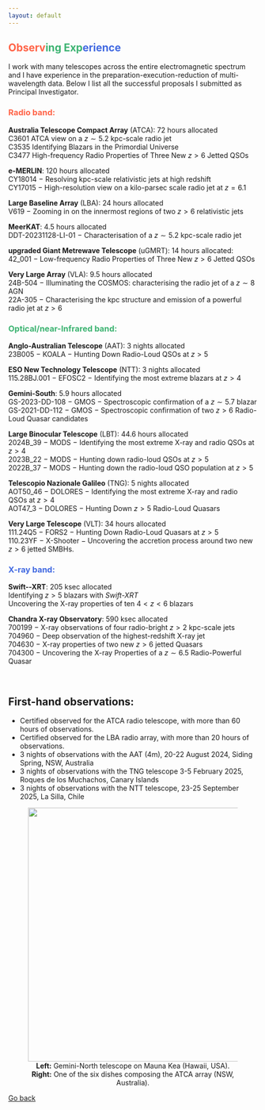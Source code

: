 ```yaml
---
layout: default
---
```





## <span style="color:#FF6347">Observ</span><span style="color:#3CB371">ing Exp</span><span style="color:#4169E1">erience </span>



I work with many telescopes across the entire electromagnetic spectrum and I have experience in the preparation-execution-reduction of multi-wavelength data.
Below I list all the successful proposals I submitted as Principal Investigator.
 ### <span style="color:#FF6347">Radio band: </span>

**Australia Telescope Compact Array** (ATCA): 72 hours allocated\
C3601 ATCA view on a $z\sim5.2$ kpc-scale radio jet\
C3535 Identifying Blazars in the Primordial Universe\
C3477 High-frequency Radio Properties of Three New $z>6$ Jetted QSOs

**e-MERLIN**: 120 hours allocated\
CY18014 $-$ Resolving kpc-scale relativistic jets at high redshift\
CY17015 $-$ High-resolution view on a kilo-parsec scale radio jet at $z=6.1$

**Large Baseline Array** (LBA): 24 hours allocated\
V619 $-$ Zooming in on the innermost regions of two $z>6$ relativistic jets

**MeerKAT**: 4.5 hours allocated\
DDT-20231128-LI-01 $-$ Characterisation of a $z\sim5.2$ kpc-scale radio jet

**upgraded Giant Metrewave Telescope** (uGMRT): 14 hours allocated:\
 42_001 $-$ Low-frequency Radio Properties of Three New $z>6$ Jetted QSOs

**Very Large Array** (VLA): 9.5 hours allocated\
24B-504 $-$ Illuminating the COSMOS: characterising the radio jet of a $z\sim8$ AGN\
22A-305 $-$ Characterising the kpc structure and emission of a powerful radio jet at $z>6$

### <span style="color:#3CB371">Optical/near-Infrared band: </span>

**Anglo-Australian Telescope** (AAT): 3 nights allocated\
23B005 $-$ KOALA $-$ Hunting Down Radio-Loud QSOs at $z>5$

**ESO New Technology Telescope** (NTT): 3 nights allocated\
115.28BJ.001 $-$ EFOSC2 $-$ Identifying the most extreme blazars at $z>4$

**Gemini-South**: 5.9 hours allocated\
GS-2023-DD-108 $-$ GMOS $-$ Spectroscopic confirmation of a $z\sim5.7$ blazar\
GS-2021-DD-112 $-$ GMOS $-$ Spectroscopic confirmation of two $z>6$ Radio-Loud Quasar candidates

**Large Binocular Telescope** (LBT): 44.6 hours allocated\
2024B\_39 $-$ MODS $-$ Identifying the most extreme X-ray and radio QSOs at $z>4$\
2023B\_22  $-$ MODS $-$ Hunting down radio-loud QSOs at $z>5$ \
2022B\_37 $-$ MODS $-$ Hunting down the radio-loud QSO population at $z>5$

**Telescopio Nazionale Galileo** (TNG): 5 nights allocated\
AOT50\_46 $-$ DOLORES $-$ Identifying the most extreme X-ray and radio QSOs at $z>4$\
AOT47\_3 $-$ DOLORES $-$ Hunting Down $z>5$ Radio-Loud Quasars

**Very Large Telescope** (VLT): 34 hours allocated\
111.24Q5 $-$ FORS2 $-$ Hunting Down Radio-Loud Quasars at $z>5$\
110.23YF $-$ X-Shooter $-$ Uncovering the accretion process around two new $z>6$ jetted SMBHs.



### <span style="color:#4169E1">X-ray band: </span>

**Swift--XRT**: 205 ksec allocated\
Identifying $z>5$ blazars with _Swift-XRT_\
Uncovering the X-ray properties of ten $4 < z < 6$ blazars

**Chandra X-ray Observatory**: 590 ksec allocated\
700199 $-$ X-ray observations of four radio-bright $z>2$ kpc-scale jets\
704960 $-$ Deep observation of the highest-redshift X-ray jet\
704630 $-$ X-ray properties of two new $z>6$ jetted Quasars\
704300 $-$ Uncovering the X-ray Properties of a $z\sim6.5$ Radio-Powerful Quasar


&nbsp;

## First-hand observations:
- Certified observed for the ATCA radio telescope, with more than 60 hours of observations.
- Certified observed for the LBA radio array, with more than 20 hours of observations.
- 3 nights of observations with the AAT (4m),  20-22 August 2024, Siding Spring, NSW, Australia
- 3 nights of observations with the TNG telescope 3-5 February 2025, Roques de los Muchachos, Canary Islands
- 3 nights of observations with the NTT telescope, 23-25 September 2025, La Silla, Chile


<figure style="text-align: center;">
  <img src="images/io_telescopes.png"  width="512"/>
  <figcaption> 
<strong>Left:</strong> Gemini-North telescope on Mauna Kea (Hawaii, USA).
<strong>Right:</strong> One of the six dishes composing the ATCA array (NSW, Australia).
 </figcaption>
</figure>

[Go back](./)
